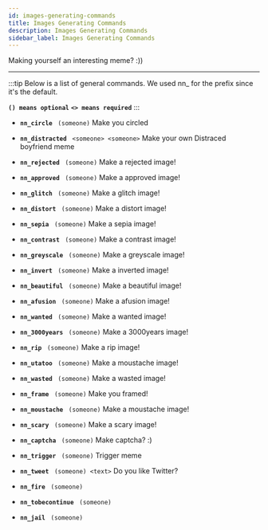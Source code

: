 ```yaml
---
id: images-generating-commands
title: Images Generating Commands
description: Images Generating Commands
sidebar_label: Images Generating Commands
---
```


Making yourself an interesting meme? :))

---

:::tip Below is a list of general commands. We used  nn_ for the prefix since it's the default.

**`() means optional`**
**`<> means required`**
:::


- **`nn_circle`** ``` (someone)```
Make you circled

- **`nn_distracted`** ``` <someone> <someone>```
Make your own Distraced boyfriend meme

- **`nn_rejected`** ``` (someone)```
Make a rejected image!

- **`nn_approved`** ``` (someone)```
Make a approved image!

- **`nn_glitch`** ``` (someone)```
Make a glitch image!

- **`nn_distort`** ``` (someone)```
Make a distort image!

- **`nn_sepia`** ``` (someone)```
Make a sepia image!

- **`nn_contrast`** ``` (someone)```
Make a contrast image!

- **`nn_greyscale`** ``` (someone)```
Make a greyscale image!

- **`nn_invert`** ``` (someone)```
Make a inverted image!

- **`nn_beautiful`** ``` (someone)```
Make a beautiful image!

- **`nn_afusion`** ``` (someone)```
Make a afusion image!

- **`nn_wanted`** ``` (someone)```
Make a wanted image!

- **`nn_3000years`** ``` (someone)```
Make a 3000years image!

- **`nn_rip`** ``` (someone)```
Make a rip image!

- **`nn_utatoo`** ``` (someone)```
Make a moustache image!

- **`nn_wasted`** ``` (someone)```
Make a wasted image!

- **`nn_frame`** ``` (someone)```
Make you framed!

- **`nn_moustache`** ``` (someone)```
Make a moustache image!

- **`nn_scary`** ``` (someone)```
Make a scary image!

- **`nn_captcha`** ``` (someone)```
Make captcha? :)

- **`nn_trigger`** ``` (someone)```
Trigger meme

- **`nn_tweet`** ``` (someone) <text>```
Do you like Twitter?

- **`nn_fire`** ``` (someone)```


- **`nn_tobecontinue`** ``` (someone)```


- **`nn_jail`** ``` (someone)```
